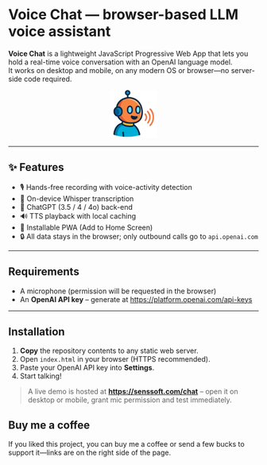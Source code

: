 # Voice Chat — browser-based LLM voice assistant

**Voice Chat** is a lightweight JavaScript Progressive Web App that lets you hold a real-time voice conversation with an OpenAI language model.  
It works on desktop and mobile, on any modern OS or browser—no server-side code required.

<p align="center">
  <img src="icons/icon-512.png" height="96" alt="App icon"/>
</p>

---

## ✨ Features
* 🎙 Hands-free recording with voice-activity detection  
* 📝 On-device Whisper transcription  
* 🤖 ChatGPT (3.5 / 4 / 4o) back-end  
* 🔊 TTS playback with local caching  
* 📱 Installable PWA (Add to Home Screen)  
* 🔒 All data stays in the browser; only outbound calls go to `api.openai.com`  

---

## Requirements
* A microphone (permission will be requested in the browser)  
* An **OpenAI API key** – generate at <https://platform.openai.com/api-keys>  

---

## Installation
1. **Copy** the repository contents to any static web server.  
2. Open `index.html` in your browser (HTTPS recommended).  
3. Paste your OpenAI API key into **Settings**.  
4. Start talking!

> A live demo is hosted at **<https://senssoft.com/chat>** – open it on desktop or mobile, grant mic permission and test immediately.

## Buy me a coffee
If you liked this project, you can buy me a coffee or send a few bucks to support it—links are on the right side of the page.

